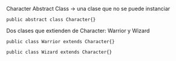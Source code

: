 Character Abstract Class -> una clase que no se puede instanciar

```[java]
public abstract class Character{}
```

Dos clases que extienden de Character: Warrior y Wizard


```[java]
public class Warrior extends Character{}

public class Wizard extends Character{}
```